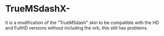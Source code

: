 # TrueMSdashX-
It is a modification of the "TrueMSdash" skin to be compatible with the HD and FullHD versions without including the orb, this still has problems.
